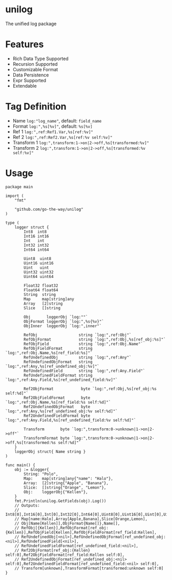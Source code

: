 # unilog
The unified log package

# Features
- Rich Data Type Supported
- Recursion Supported
- Customizable Format
- Data Persistence
- Expr Supported
- Extendable

# Tag Definition
- Name `log:"log_name"`, default: `field_name`
- Format `log:",%s[%v]"`, default: `%s[%v]`
- Ref 1 `log:",ref:Ref1.Var,%s[ref:%v]"`
- Ref 2 `log:",ref:Ref2.Var,%s[ref:%v self:%v]"`
- Transform 1 `log:",transform:1->on|2->off,%s[transformed:%v]"`
- Transform 2 `log:",transform:1->on|2->off,%s[transformed:%v self:%v]"`

# Usage
```
package main

import (
	"fmt"

	"github.com/go-the-way/unilog"
)

type (
	logger struct {
		Int8  int8
		Int16 int16
		Int   int
		Int32 int32
		Int64 int64

		Uint8  uint8
		Uint16 uint16
		Uint   uint
		Uint32 uint32
		Uint64 uint64

		Float32 float32
		Float64 float64
		String  string
		Map     map[string]any
		Array   [2]string
		Slice   []string

		Obj       loggerObj `log:""`
		ObjFormat loggerObj `log:",%s{%v}"`
		ObjInner  loggerObj `log:",inner"`

		RefObj                  string `log:",ref:Obj"`
		RefObjFormat            string `log:",ref:Obj,%s[ref_obj:%s]"`
		RefObjField             string `log:",ref:Obj.Name"`
		RefObjFieldFormat       string `log:",ref:Obj.Name,%s[ref_field:%s]"`
		RefUndefinedObj         string `log:",ref:Any"`
		RefUndefinedObjFormat   string `log:",ref:Any,%s[ref_undefined_obj:%v]"`
		RefUndefinedField       string `log:",ref:Any.Field"`
		RefUndefinedFieldFormat string `log:",ref:Any.Field,%s[ref_undefined_field:%v]"`

		Ref2ObjFormat            byte `log:",ref:Obj,%s[ref_obj:%s self:%d]"`
		Ref2ObjFieldFormat       byte `log:",ref:Obj.Name,%s[ref_field:%s self:%d]"`
		Ref2UndefinedObjFormat   byte `log:",ref:Any,%s[ref_undefined_obj:%v self:%d]"`
		Ref2UndefinedFieldFormat byte `log:",ref:Any.Field,%s[ref_undefined_field:%v self:%d]"`

		Transform       byte `log:",transform:0->unknown|1->on|2->off"`
		TransformFormat byte `log:",transform:0->unknown|1->on|2->off,%s[transformed:%s self:%d]"`
	}
	loggerObj struct{ Name string }
)

func main() {
	obj := &logger{
		String: "Polo",
		Map:    map[string]any{"name": "Halo"},
		Array:  [2]string{"Apple", "Banana"},
		Slice:  []string{"Orange", "Lemon"},
		Obj:    loggerObj{"Kellen"},
	}
	fmt.Println(unilog.GetFields(obj).Log())
	// Outputs:
	// Int8[0],Int16[0],Int[0],Int32[0],Int64[0],Uint8[0],Uint16[0],Uint[0],Uint32[0],Uint64[0],Float32[0],Float64[0],String[Polo],
	// Map[name:Halo],Array[Apple,Banana],Slice[Orange,Lemon],
	// Obj[Name[Kellen]],ObjFormat{Name[]},Name[],
	// RefObj[{Kellen}],RefObjFormat[ref_obj:{Kellen}],RefObjField[Kellen],RefObjFieldFormat[ref_field:Kellen],
	// RefUndefinedObj[<nil>],RefUndefinedObjFormat[ref_undefined_obj:<nil>],RefUndefinedField[<nil>],
	// RefUndefinedFieldFormat[ref_undefined_field:<nil>],
	// Ref2ObjFormat[ref_obj:{Kellen} self:0],Ref2ObjFieldFormat[ref_field:Kellen self:0],
	// Ref2UndefinedObjFormat[ref_undefined_obj:<nil> self:0],Ref2UndefinedFieldFormat[ref_undefined_field:<nil> self:0],
	// Transform[unknown],TransformFormat[transformed:unknown self:0]
}
```